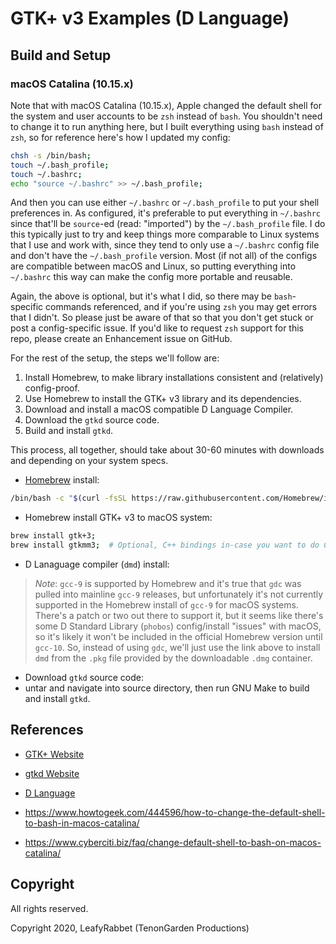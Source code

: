 # GTK+ v3 Examples (D Language)

## Build and Setup

### macOS Catalina (10.15.x)

Note that with macOS Catalina (10.15.x), Apple changed the default shell for the system and user accounts to be `zsh` instead of `bash`. You shouldn't need to change it to run anything here, but I built everything using `bash` instead of `zsh`, so for reference here's how I updated my config:

```zsh
chsh -s /bin/bash;
touch ~/.bash_profile;
touch ~/.bashrc;
echo "source ~/.bashrc" >> ~/.bash_profile;
```

And then you can use either `~/.bashrc` or `~/.bash_profile` to put your shell preferences in. As configured, it's preferable to put everything in `~/.bashrc` since that'll be `source`-ed (read: "imported") by the `~/.bash_profile` file. I do this typically just to try and keep things more comparable to Linux systems that I use and work with, since they tend to only use a `~/.bashrc` config file and don't have the `~/.bash_profile` version. Most (if not all) of the configs are compatible between macOS and Linux, so putting everything into `~/.bashrc` this way can make the config more portable and reusable.

Again, the above is optional, but it's what I did, so there may be `bash`-specific commands referenced, and if you're using `zsh` you may get errors that I didn't. So please just be aware of that so that you don't get stuck or post a config-specific issue. If you'd like to request `zsh` support for this repo, please create an Enhancement issue on GitHub.

For the rest of the setup, the steps we'll follow are:

1. Install Homebrew, to make library installations consistent and (relatively) config-proof.
1. Use Homebrew to install the GTK+ v3 library and its dependencies.
1. Download and install a macOS compatible D Language Compiler.
1. Download the `gtkd` source code.
1. Build and install `gtkd`.

This process, all together, should take about 30-60 minutes with downloads and depending on your system specs.

- [Homebrew](https://brew.sh/) install:

```bash
/bin/bash -c "$(curl -fsSL https://raw.githubusercontent.com/Homebrew/install/master/install.sh)"
```

- Homebrew install GTK+ v3 to macOS system:

```bash
brew install gtk+3;
brew install gtkmm3;  # Optional, C++ bindings in-case you want to do C++ development.
```

- D Lanaguage compiler (`dmd`) install:

> _Note_: `gcc-9` is supported by Homebrew and it's true that `gdc` was pulled into mainline `gcc-9` releases, but unfortunately it's not currently supported in the Homebrew install of `gcc-9` for macOS systems. There's a patch or two out there to support it, but it seems like there's some D Standard Library (`phobos`) config/install "issues" with macOS, so it's likely it won't be included in the official Homebrew version until `gcc-10`. So, instead of using `gdc`, we'll just use the link above to install `dmd` from the `.pkg` file provided by the downloadable `.dmg` container.

- Download `gtkd` source code:
- untar and navigate into source directory, then run GNU Make to build and install `gtkd`.

## References

- [GTK+ Website]()
- [gtkd Website]()
- [D Language](https://www.dlang.org)

- https://www.howtogeek.com/444596/how-to-change-the-default-shell-to-bash-in-macos-catalina/
- https://www.cyberciti.biz/faq/change-default-shell-to-bash-on-macos-catalina/

## Copyright

All rights reserved.

Copyright 2020, LeafyRabbet (TenonGarden Productions)


